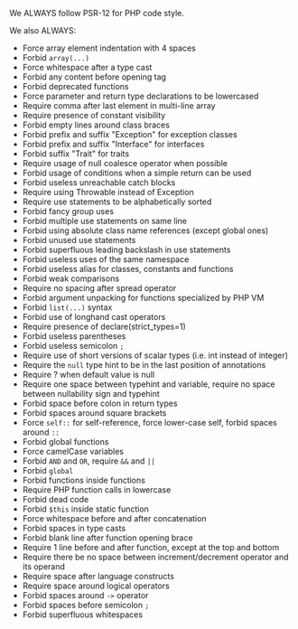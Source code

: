 We ALWAYS follow PSR-12 for PHP code style.

We also ALWAYS:
- Force array element indentation with 4 spaces
- Forbid `array(...)`
- Force whitespace after a type cast
- Forbid any content before opening tag
- Forbid deprecated functions
- Force parameter and return type declarations to be lowercased
- Require comma after last element in multi-line array
- Require presence of constant visibility
- Forbid empty lines around class braces
- Forbid prefix and suffix "Exception" for exception classes
- Forbid prefix and suffix "Interface" for interfaces
- Forbid suffix "Trait" for traits
- Require usage of null coalesce operator when possible
- Forbid usage of conditions when a simple return can be used
- Forbid useless unreachable catch blocks
- Require using Throwable instead of Exception
- Require use statements to be alphabetically sorted
- Forbid fancy group uses
- Forbid multiple use statements on same line
- Forbid using absolute class name references (except global ones)
- Forbid unused use statements
- Forbid superfluous leading backslash in use statements
- Forbid useless uses of the same namespace
- Forbid useless alias for classes, constants and functions
- Forbid weak comparisons
- Require no spacing after spread operator
- Forbid argument unpacking for functions specialized by PHP VM
- Forbid `list(...)` syntax
- Forbid use of longhand cast operators
- Require presence of declare(strict_types=1)
- Forbid useless parentheses
- Forbid useless semicolon `;`
- Require use of short versions of scalar types (i.e. int instead of integer)
- Require the `null` type hint to be in the last position of annotations
- Require ? when default value is null
- Require one space between typehint and variable, require no space between nullability sign and typehint
- Forbid space before colon in return types
- Forbid spaces around square brackets
- Force `self::` for self-reference, force lower-case self, forbid spaces around `::`
- Forbid global functions
- Force camelCase variables
- Forbid `AND` and `OR`, require `&&` and `||`
- Forbid `global`
- Forbid functions inside functions
- Require PHP function calls in lowercase
- Forbid dead code
- Forbid `$this` inside static function
- Force whitespace before and after concatenation
- Forbid spaces in type casts
- Forbid blank line after function opening brace
- Require 1 line before and after function, except at the top and bottom
- Require there be no space between increment/decrement operator and its operand
- Require space after language constructs
- Require space around logical operators
- Forbid spaces around `->` operator
- Forbid spaces before semicolon `;`
- Forbid superfluous whitespaces
